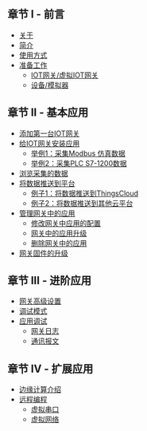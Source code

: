 <!-- # Table of contents

* [关于](README.md) -->

## 章节 I - 前言

* [关于](part-i-basic/guan-yu.md)
* [简介](part-i-basic/jian-jie.md)
* [使用方式](part-i-basic/shi-yong-fang-shi.md)
* [准备工作](part-i-basic/zhun-bei/README.md)
  * [IOT网关/虚拟IOT网关](part-i-basic/zhun-bei/iot-wang-guan-xu-ni-iot-wang-guan.md)
  * [设备/模拟器](part-i-basic/zhun-bei/she-bei-mo-ni-qi.md)

## 章节 II - 基本应用

* [添加第一台IOT网关](part-ii-basic/tian-jia-di-yi-tai-iot-wang-guan.md)
* [给IOT网关安装应用](part-ii-basic/wei-iot-wang-guan-zeng-jia-ying-yong.md)
  * [举例1：采集Modbus 仿真数据](part-ii-basic/tong-guo-iot-ying-yong-cai-ji-she-bei-shu-ju.md)
  * [举例2：采集PLC S7-1200数据](part-ii-basic/tong-guo-iot-ying-yong-cai-ji-she-bei-shu-ju-2.md)
* [浏览采集的数据](part-ii-basic/lan-iot-ying-yong-cai-ji-de-shu-ju.md)
* [将数据推送到平台](part-ii-basic/tong-guo-iot-ying-yong-jiang-shu-ju-tui-song-dao-ping-tai/README.md)
  * [例子1：将数据推送到ThingsCloud](part-ii-basic/tong-guo-iot-ying-yong-jiang-shu-ju-tui-song-dao-ping-tai/jiang-shu-ju-tui-song-dao-thingscloud.md)
  * [例子2：将数据推送到其他云平台](part-ii-basic/tong-guo-iot-ying-yong-jiang-shu-ju-tui-song-dao-ping-tai/jiang-shu-ju-tui-song-dao-qi-ta-yun-ping-tai.md)
* [管理网关中的应用](part-ii-basic/application-manager.md)
  * [修改网关中应用的配置](part-ii-basic/xiu-gai-iot-ying-yong-pei-zhi.md)
  * [网关中的应用升级](part-ii-basic/ying-yong-sheng-ji.md)
  * [删除网关中的应用](part-ii-basic/shan-chu-iot-ying-yong.md)
* [网关固件的升级](part-ii-basic/wang-guan-firmware-update.md)

## 章节 III - 进阶应用

* [网关高级设置](part-iii-advanced/untitled-1.md)
* [调试模式](part-iii-advanced/untitled-2.md)
* [应用调试](part-iii-advanced/untitled/README.md)
  * [网关日志](part-iii-advanced/untitled/wang-guan-ri-zhi.md)
  * [通讯报文](part-iii-advanced/untitled/tong-xun-bao-wen.md)

## 章节 Ⅳ - 扩展应用
* [边缘计算介绍](part-iiii/bian-yuan-ji-suan/README.md)
* [远程编程](part-iiii/yuan-cheng-sui-dao-wang-luo/README.md)
  * [虚拟串口](part-iiii/yuan-cheng-sui-dao-wang-luo/xu-ni-chuan-kou.md)
  * [虚拟网络](part-iiii/yuan-cheng-sui-dao-wang-luo/xu-ni-wang-luo.md)

<!-- ## 章节 Ⅳ - 应用开发

* [开发工具](part-iiii/kai-fa-gong-ju/README.md)
  * [WEB IDE](part-iiii/kai-fa-gong-ju/web-ide.md)
  * [Visual Studio Code](part-iiii/kai-fa-gong-ju/visual-studio-code.md)
* [创建你的第一个IOT应用](part-iiii/chuang-jian-ni-de-di-yi-ge-iot-ying-yong/README.md)
  * [云端创建应用](part-iiii/chuang-jian-ni-de-di-yi-ge-iot-ying-yong/yun-duan-chuang-jian-ying-yong.md)
  * [网关中创建应用](part-iiii/chuang-jian-ni-de-di-yi-ge-iot-ying-yong/zai-xian-kai-fa.md)
  * [Visual Studio Code 开发应用](part-iiii/chuang-jian-ni-de-di-yi-ge-iot-ying-yong/untitled.md) -->


